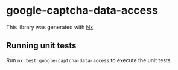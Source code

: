 # google-captcha-data-access

This library was generated with [Nx](https://nx.dev).

## Running unit tests

Run `nx test google-captcha-data-access` to execute the unit tests.

